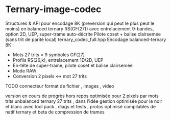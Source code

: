 # Ternary-image-codec
Structures & API pour encodage 8K (preversion qui peut le plus peut le moins) en balanced ternary
RS(GF(27)) avec entrelacement 9-bandes, option 2D, UEP, super-trame auto-décrite
Pilote coset + balise clairsemée (sans trit de parité local)
ternary_codec_full.hpp
Encodage balanced-ternary 8K :
 - Mots 27 trits = 9 symboles GF(27)
 - Profils RS(26,k), entrelacement 1D/2D, UEP
 - En-tête de super-trame, pilote coset et balise clairsemée
 - Mode RAW
 - Conversion 2 pixels ↔ mot 27 trits

TODO connecteur format de fichier , images , video 

version en cours de progrès hors repos optimisée pour 2 pixels par mots trits unbalanced ternary 27 trits , dans l'idée gestion optimisée pour le noir et blanc avec tool pack , diags et tests , protos optimisé compilables de natif ternary et beta de compression de trames
